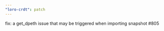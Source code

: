 ```yaml
---
"loro-crdt": patch
---
```


fix: a get_dpeth issue that may be triggered when importing snapshot #805
